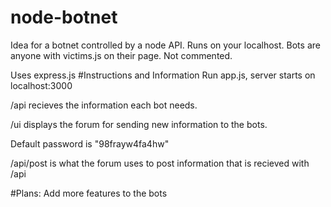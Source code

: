 # node-botnet
Idea for a botnet controlled by a node API. Runs on your localhost. Bots are anyone with victims.js on their page. Not commented.

Uses express.js
#Instructions and Information
Run app.js, server starts on localhost:3000

/api recieves the information each bot needs.

/ui displays the forum for sending new information to the bots. 

Default password is "98frayw4fa4hw"

/api/post is what the forum uses to post information that is recieved with /api

#Plans:
Add more features to the bots
